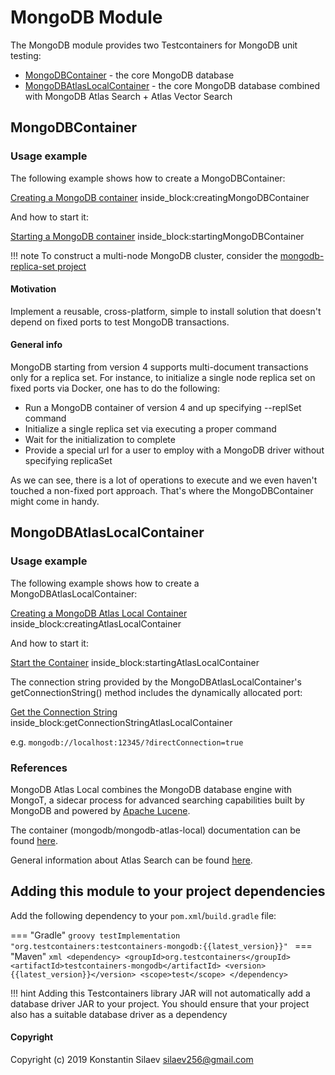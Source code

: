 # MongoDB Module

The MongoDB module provides two Testcontainers for MongoDB unit testing:

* [MongoDBContainer](#mongodbcontainer) - the core MongoDB database
* [MongoDBAtlasLocalContainer](#mongodbatlaslocalcontainer) - the core MongoDB database combined with MongoDB Atlas Search + Atlas Vector Search

## MongoDBContainer

### Usage example

The following example shows how to create a MongoDBContainer:

<!--codeinclude-->
[Creating a MongoDB container](../../../modules/mongodb/src/test/java/org/testcontainers/mongodb/MongoDBContainerTest.java) inside_block:creatingMongoDBContainer
<!--/codeinclude-->

And how to start it:

<!--codeinclude-->
[Starting a MongoDB container](../../../modules/mongodb/src/test/java/org/testcontainers/mongodb/MongoDBContainerTest.java) inside_block:startingMongoDBContainer
<!--/codeinclude-->

!!! note
    To construct a multi-node MongoDB cluster, consider the [mongodb-replica-set project](https://github.com/silaev/mongodb-replica-set/)     

#### Motivation
Implement a reusable, cross-platform, simple to install solution that doesn't depend on 
fixed ports to test MongoDB transactions.  
  
#### General info
MongoDB starting from version 4 supports multi-document transactions only for a replica set.
For instance, to initialize a single node replica set on fixed ports via Docker, one has to do the following:

* Run a MongoDB container of version 4 and up specifying --replSet command
* Initialize a single replica set via executing a proper command
* Wait for the initialization to complete
* Provide a special url for a user to employ with a MongoDB driver without specifying replicaSet

As we can see, there is a lot of operations to execute and we even haven't touched a non-fixed port approach.
That's where the MongoDBContainer might come in handy. 

## MongoDBAtlasLocalContainer

### Usage example

The following example shows how to create a MongoDBAtlasLocalContainer:

<!--codeinclude-->
[Creating a MongoDB Atlas Local Container](../../../modules/mongodb/src/test/java/org/testcontainers/mongodb/MongoDBAtlasLocalContainerTest.java) inside_block:creatingAtlasLocalContainer
<!--/codeinclude-->

And how to start it:

<!--codeinclude-->
[Start the Container](../../../modules/mongodb/src/test/java/org/testcontainers/mongodb/MongoDBAtlasLocalContainerTest.java) inside_block:startingAtlasLocalContainer
<!--/codeinclude-->

The connection string provided by the MongoDBAtlasLocalContainer's getConnectionString() method includes the dynamically allocated port:

<!--codeinclude-->
[Get the Connection String](../../../modules/mongodb/src/test/java/org/testcontainers/mongodb/MongoDBAtlasLocalContainerTest.java) inside_block:getConnectionStringAtlasLocalContainer
<!--/codeinclude-->

e.g. `mongodb://localhost:12345/?directConnection=true`

### References
MongoDB Atlas Local combines the MongoDB database engine with MongoT, a sidecar process for advanced searching capabilities built by MongoDB and powered by [Apache Lucene](https://lucene.apache.org/). 

The container (mongodb/mongodb-atlas-local) documentation can be found [here](https://www.mongodb.com/docs/atlas/cli/current/atlas-cli-deploy-docker/).

General information about Atlas Search can be found [here](https://www.mongodb.com/docs/atlas/atlas-search/).

## Adding this module to your project dependencies

Add the following dependency to your `pom.xml`/`build.gradle` file:

=== "Gradle"
    ```groovy
    testImplementation "org.testcontainers:testcontainers-mongodb:{{latest_version}}"
    ```
=== "Maven"
    ```xml
    <dependency>
        <groupId>org.testcontainers</groupId>
        <artifactId>testcontainers-mongodb</artifactId>
        <version>{{latest_version}}</version>
        <scope>test</scope>
    </dependency>
    ```

!!! hint
    Adding this Testcontainers library JAR will not automatically add a database driver JAR to your project. You should ensure that your project also has a suitable database driver as a dependency
    
#### Copyright
Copyright (c) 2019 Konstantin Silaev <silaev256@gmail.com>
